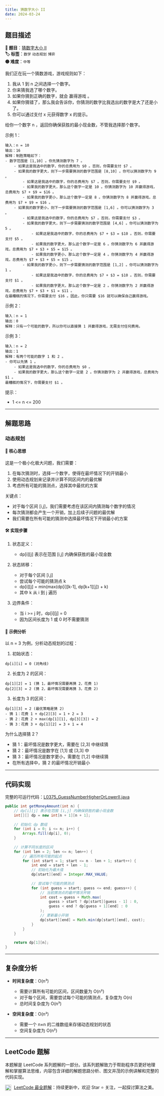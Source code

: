 ```yaml
---
title: 猜数字大小 II
date: 2024-03-24
---
```


## 题目描述

**🔗 题目**：[猜数字大小 II](https://leetcode.cn/problems/guess-number-higher-or-lower-ii/)  
**🏷️ 标签**：`数学` `动态规划` `博弈`  
**🟡 难度**：`中等`  

我们正在玩一个猜数游戏，游戏规则如下：
1. 我从 1 到 n 之间选择一个数字。
2. 你来猜我选了哪个数字。
3. 如果你猜到正确的数字，就会 赢得游戏 。
4. 如果你猜错了，那么我会告诉你，你猜测的数字比我选出的数字是大了还是小了。
5. 你可以通过支付 x 元获得数字 x 的提示。

给你一个数字 n ，返回你确保获胜的最小现金数，不管我选择那个数字。

示例 1：
```
输入：n = 10
输出：16
解释：制胜策略如下：
- 数字范围是 [1,10] 。你先猜测数字为 7 。
    - 如果这是我选中的数字，你的总费用为 $0 。否则，你需要支付 $7 。
    - 如果我的数字更大，则下一步需要猜测的数字范围是 [8,10] 。你可以猜测数字为 9 。
        - 如果这是我选中的数字，你的总费用为 $7 。否则，你需要支付 $9 。
        - 如果我的数字更大，那么这个数字一定是 10 。你猜测数字为 10 并赢得游戏，总费用为 $7 + $9 = $16 。
        - 如果我的数字更小，那么这个数字一定是 8 。你猜测数字为 8 并赢得游戏，总费用为 $7 + $9 = $16 。
    - 如果我的数字更小，则下一步需要猜测的数字范围是 [1,6] 。你可以猜测数字为 3 。
        - 如果这是我选中的数字，你的总费用为 $7 。否则，你需要支付 $3 。
        - 如果我的数字更大，则下一步需要猜测的数字范围是 [4,6] 。你可以猜测数字为 5 。
            - 如果这是我选中的数字，你的总费用为 $7 + $3 = $10 。否则，你需要支付 $5 。
            - 如果我的数字更大，那么这个数字一定是 6 。你猜测数字为 6 并赢得游戏，总费用为 $7 + $3 + $5 = $15 。
            - 如果我的数字更小，那么这个数字一定是 4 。你猜测数字为 4 并赢得游戏，总费用为 $7 + $3 + $5 = $15 。
        - 如果我的数字更小，则下一步需要猜测的数字范围是 [1,2] 。你可以猜测数字为 1 。
            - 如果这是我选中的数字，你的总费用为 $7 + $3 = $10 。否则，你需要支付 $1 。
            - 如果我的数字更大，那么这个数字一定是 2 。你猜测数字为 2 并赢得游戏，总费用为 $7 + $3 + $1 = $11 。
在最糟糕的情况下，你需要支付 $16 。因此，你只需要 $16 就可以确保自己赢得游戏。
```

示例 2：
```
输入：n = 1
输出：0
解释：只有一个可能的数字，所以你可以直接猜 1 并赢得游戏，无需支付任何费用。
```

示例 3：
```
输入：n = 2
输出：1
解释：有两个可能的数字 1 和 2 。
- 你可以先猜 1 。
    - 如果这是我选中的数字，你的总费用为 $0 。
    - 如果我的数字更大，那么这个数字一定是 2 。你猜测数字为 2 并赢得游戏，总费用为 $1 。
最糟糕的情况下，你需要支付 $1 。
```

提示：
- 1 <= n <= 200

---

## 解题思路
### 动态规划

#### 📝 核心思想
这是一个极小化极大问题，我们需要：
1. 在每次猜测时，选择一个数字，使得在最坏情况下的开销最小
2. 使用动态规划来记录并计算不同区间内的最优解
3. 考虑所有可能的猜测点，选择其中最优的方案

关键点：
- 对于每个区间 [i,j]，我们需要考虑在该区间内猜测每个数字的情况
- 每次猜测都会产生一个开销，加上后续子问题的最优解
- 我们需要在所有可能的猜测中选择最坏情况下开销最小的方案

#### 🛠️ 实现步骤
1. 状态定义：
   - dp[i][j] 表示在范围 [i,j] 内确保获胜的最小现金数

2. 状态转移：
   - 对于每个区间 [i,j]
   - 尝试每个可能的猜测点 k
   - dp[i][j] = min(max(dp[i][k-1], dp[k+1][j]) + k)
   - 其中 k 从 i 到 j 遍历

3. 边界条件：
   - 当 i >= j 时，dp[i][j] = 0
   - 因为区间长度为 1 或 0 时不需要猜测

#### 🧩 示例分析
以 n = 3 为例，分析动态规划的过程：

1. 初始状态：
```
dp[i][i] = 0 (对角线)
```

2. 长度为 2 的区间：
```
dp[1][2] = 1 (猜 1，最坏情况需要再猜 2，花费 1)
dp[2][3] = 2 (猜 2，最坏情况需要再猜 3，花费 2)
```

3. 长度为 3 的区间：
```
dp[1][3] = 2 (最优策略是猜 2)
- 猜 1：花费 1 + dp[2][3] = 1 + 2 = 3
- 猜 2：花费 2 + max(dp[1][1], dp[3][3]) = 2
- 猜 3：花费 3 + dp[1][2] = 3 + 1 = 4
```

为什么选择猜 2？
- 猜 1：最坏情况是数字更大，需要在 [2,3] 中继续猜
- 猜 2：最坏情况是数字在 [1,1] 或 [3,3] 中
- 猜 3：最坏情况是数字更小，需要在 [1,2] 中继续猜
- 在所有选择中，猜 2 的最坏情况开销最小

---

## 代码实现

完整的可运行代码：[L0375_GuessNumberHigherOrLowerII.java](../src/main/java/L0375_GuessNumberHigherOrLowerII.java)

```java
public int getMoneyAmount(int n) {
    // dp[i][j] 表示在范围 [i,j] 内确保获胜的最小现金数
    int[][] dp = new int[n + 1][n + 1];
    
    // 初始化 dp 数组
    for (int i = 0; i <= n; i++) {
        Arrays.fill(dp[i], 0);
    }
    
    // 计算不同长度的区间
    for (int len = 2; len <= n; len++) {
        // 遍历所有可能的起点
        for (int start = 1; start <= n - len + 1; start++) {
            int end = start + len - 1;
            // 初始化为最大值
            dp[start][end] = Integer.MAX_VALUE;
            
            // 尝试每个可能的猜测点
            for (int guess = start; guess <= end; guess++) {
                // 当前猜测点的最坏情况开销
                int cost = guess + Math.max(
                    guess > start ? dp[start][guess - 1] : 0,
                    guess < end ? dp[guess + 1][end] : 0
                );
                // 更新最小开销
                dp[start][end] = Math.min(dp[start][end], cost);
            }
        }
    }
    
    return dp[1][n];
}
```

---

## 复杂度分析

- **时间复杂度**：O(n³)
  - 需要计算所有可能的区间，区间数量为 O(n²)
  - 对于每个区间，需要尝试每个可能的猜测点，复杂度为 O(n)
  - 总时间复杂度为 O(n³)

- **空间复杂度**：O(n²)
  - 需要一个 n×n 的二维数组来存储动态规划的状态
  - 空间复杂度为 O(n²)

---

## LeetCode 题解

本题解是 LeetCode 系列题解的一部分。该系列题解致力于帮助程序员更好地理解和掌握算法思维，内容包含详细的解题思路分析、图文并茂的示例讲解和完整的代码实现。

<img src="https://github.githubassets.com/images/modules/logos_page/GitHub-Mark.png" alt="GitHub" width="20" style="vertical-align: middle; margin-right: 5px"> [LeetCode 最全题解](https://github.com/LjyYano/LeetCode)：持续更新中，欢迎 Star ⭐️ 关注，一起探讨算法之美。 